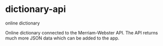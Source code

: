 # dictionary-api
online dictionary

Online dictionary connected to the Merriam-Webster API.
The API returns much more JSON data which can be added to the app.
